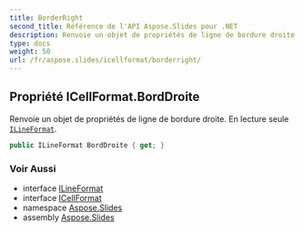 ```yaml
---
title: BorderRight
second_title: Référence de l'API Aspose.Slides pour .NET
description: Renvoie un objet de propriétés de ligne de bordure droite. En lecture seule ILineFormataspose.slides/ilineformat.
type: docs
weight: 50
url: /fr/aspose.slides/icellformat/borderright/
---
```


## Propriété ICellFormat.BordDroite

Renvoie un objet de propriétés de ligne de bordure droite. En lecture seule [`ILineFormat`](../../ilineformat).

```csharp
public ILineFormat BordDroite { get; }
```

### Voir Aussi

* interface [ILineFormat](../../ilineformat)
* interface [ICellFormat](../../icellformat)
* namespace [Aspose.Slides](../../icellformat)
* assembly [Aspose.Slides](../../../)

<!-- NE PAS ÉDITER : généré par xmldocmd pour Aspose.Slides.dll -->